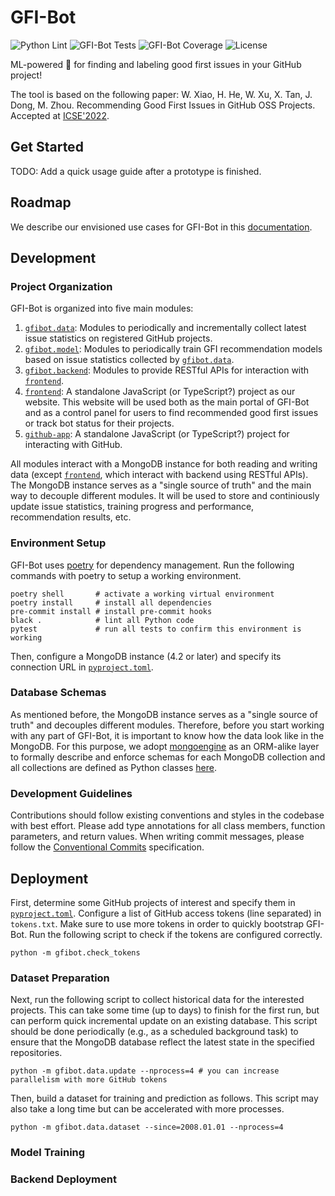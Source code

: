 # GFI-Bot

![Python Lint](https://github.com/osslab-pku/gfi-bot/actions/workflows/python-lint.yml/badge.svg)
![GFI-Bot Tests](https://github.com/osslab-pku/gfi-bot/actions/workflows/test-gfi-bot.yml/badge.svg)
![GFI-Bot Coverage](https://img.shields.io/codecov/c/github/osslab-pku/gfi-bot?label=GFI-Bot%20Coverage)
![License](https://img.shields.io/github/license/osslab-pku/gfi-bot?label=License)

ML-powered 🤖 for finding and labeling good first issues in your GitHub project!

The tool is based on the following paper:
W. Xiao, H. He, W. Xu, X. Tan, J. Dong, M. Zhou. Recommending Good First Issues in GitHub OSS Projects. Accepted at [ICSE'2022](https://conf.researchr.org/home/icse-2022).

## Get Started

TODO: Add a quick usage guide after a prototype is finished.

## Roadmap

We describe our envisioned use cases for GFI-Bot in this [documentation](USE_CASES.md).

## Development

### Project Organization

GFI-Bot is organized into five main modules:

1. [`gfibot.data`](gfibot/data): Modules to periodically and incrementally collect latest issue statistics on registered GitHub projects.
2. [`gfibot.model`](gfibot/data): Modules to periodically train GFI recommendation models based on issue statistics collected by [`gfibot.data`](gfibot/data).
3. [`gfibot.backend`](gfibot/backend): Modules to provide RESTful APIs for interaction with [`frontend`](frontend).
4. [`frontend`](frontend): A standalone JavaScript (or TypeScript?) project as our website. This website will be used both as the main portal of GFI-Bot and as a control panel for users to find recommended good first issues or track bot status for their projects.
5. [`github-app`](github-app): A standalone JavaScript (or TypeScript?) project for interacting with GitHub.

All modules interact with a MongoDB instance for both reading and writing data (except [`frontend`](frontend), which interact with backend using RESTful APIs). The MongoDB instance serves as a "single source of truth" and the main way to decouple different modules. It will be used to store and continiously update issue statistics, training progress and performance, recommendation results, etc.

### Environment Setup

GFI-Bot uses [poetry](https://python-poetry.org/) for dependency management. Run the following commands with poetry to setup a working environment.

```shell script
poetry shell       # activate a working virtual environment
poetry install     # install all dependencies
pre-commit install # install pre-commit hooks
black .            # lint all Python code
pytest             # run all tests to confirm this environment is working
```

Then, configure a MongoDB instance (4.2 or later) and specify its connection URL in [`pyproject.toml`](pyproject.toml).

### Database Schemas

As mentioned before, the MongoDB instance serves as a "single source of truth" and decouples different modules. Therefore, before you start working with any part of GFI-Bot, it is important to know how the data look like in the MongoDB. For this purpose, we adopt [mongoengine](http://mongoengine.org/) as an ORM-alike layer to formally describe and enforce schemas for each MongoDB collection and all collections are defined as Python classes [here](gfibot/collections.py).

### Development Guidelines

Contributions should follow existing conventions and styles in the codebase with best effort. Please add type annotations for all class members, function parameters, and return values. When writing commit messages, please follow the [Conventional Commits](https://www.conventionalcommits.org/en/v1.0.0/) specification.

## Deployment

First, determine some GitHub projects of interest and specify them in [`pyproject.toml`](pyproject.toml). Configure a list of GitHub access tokens (line separated) in `tokens.txt`. Make sure to use more tokens in order to quickly bootstrap GFI-Bot. Run the following script to check if the tokens are configured correctly.

```shell script
python -m gfibot.check_tokens
```

### Dataset Preparation

Next, run the following script to collect historical data for the interested projects. This can take some time (up to days) to finish for the first run, but can perform quick incremental update on an existing database. This script should be done periodically (e.g., as a scheduled background task) to ensure that the MongoDB database reflect the latest state in the specified repositories.

```shell script
python -m gfibot.data.update --nprocess=4 # you can increase parallelism with more GitHub tokens
```

Then, build a dataset for training and prediction as follows. This script may also take a long time but can be accelerated with more processes.

```shell script
python -m gfibot.data.dataset --since=2008.01.01 --nprocess=4
```

### Model Training



### Backend Deployment
